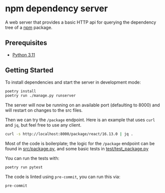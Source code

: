 # npm dependency server

A web server that provides a basic HTTP api for querying the dependency
tree of a [npm](https://npmjs.org) package.

## Prerequisites

- [Python 3.11](https://www.python.org/downloads/release/python-3116/)

## Getting Started

To install dependencies and start the server in development mode:

```sh
poetry install
poetry run ./manage.py runserver
```

The server will now be running on an available port (defaulting to 8000) and
will restart on changes to the src files.

Then we can try the `/package` endpoint. Here is an example that uses `curl` and
`jq`, but feel free to use any client.

```sh
curl -s http://localhost:8000/package/react/16.13.0 | jq .
```

Most of the code is boilerplate; the logic for the `/package` endpoint can be
found in [src/package.py](src/package.py), and some basic tests in
[test/test_package.py](test/test_package.py)

You can run the tests with:

```sh
poetry run pytest
```

The code is linted using `pre-commit`, you can run this via:

```sh
pre-commit
```
